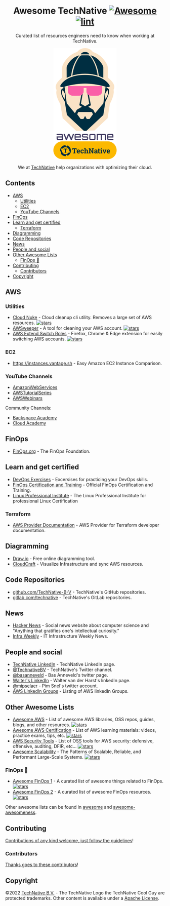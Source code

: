 <div align="center">

<!-- title -->

<!--lint ignore no-dead-urls-->

# Awesome TechNative [![Awesome](https://awesome.re/badge.svg)](https://awesome.re) [![lint](https://github.com/TechNative-B-V/awesome-technative/actions/workflows/lint.yaml/badge.svg)](https://github.com/TechNative-B-V/awesome-technative/actions/workflows/lint.yaml)

<!-- subtitle -->

Curated list of resources engineers need to know when working at TechNative.

<!-- image -->

<a href="" target="_blank" rel="noopener noreferrer">
  <img src="awesome-technative.png" />
</a>

<!-- description -->

We at [TechNative](https://technative.nl) help organizations with optimizing their cloud.

</div>

<!-- TOC -->

## Contents

* [AWS](#aws)
   * [Utilities](#utilities)
   * [EC2](#ec2)
   * [YouTube Channels](#youtube-channels)
* [FinOps](#finops)
* [Learn and get certified](#learn-and-get-certified)
   * [Terraform](#terraform)
* [Diagramming](#diagramming)
* [Code Repositories](#code-repositories)
* [News](#news)
* [People and social](#people-and-social)
* [Other Awesome Lists](#other-awesome-lists)
   * [FinOps <g-emoji class="g-emoji" alias="thinking" fallback-src="https://github.githubassets.com/images/icons/emoji/unicode/1f914.png">🤔</g-emoji>](#finops-)
* [Contributing](#contributing)
   * [Contributors](#contributors)
* [Copyright](#copyright)

<!-- CONTENT -->

## AWS

### Utilities

- [Cloud Nuke](https://github.com/gruntwork-io/cloud-nuke) - Cloud cleanup cli utility. Removes a large set of AWS resources. [![stars](https://badgen.net/github/stars/gruntwork-io/cloud-nuke)](https://badgen.net/github/stars/gruntwork-io/cloud-nuke)
- [AWSweeper](https://github.com/jckuester/awsweeper) - A tool for cleaning your AWS account. [![stars](https://badgen.net/github/stars/jckuester/awsweeper)](https://badgen.net/github/stars/jckuester/awsweeper)
- [AWS Extend Switch Roles](https://github.com/tilfinltd/aws-extend-switch-roles) - Firefox, Chrome & Edge extension for easily switching AWS accounts. [![stars](https://badgen.net/github/stars/tilfinltd/aws-extend-switch-roles)](https://badgen.net/github/stars/tilfinltd/aws-extend-switch-roles)

### EC2

- https://instances.vantage.sh - Easy Amazon EC2 Instance Comparison.

### YouTube Channels

* [AmazonWebServices](https://www.youtube.com/user/AmazonWebServices)
* [AWSTutorialSeries](https://www.youtube.com/user/awstutorialseries)
* [AWSWebinars](https://www.youtube.com/user/AWSwebinars)

Community Channels:

* [Backspace Academy](https://www.youtube.com/channel/UCav3fsasRc5VOqvZiT5avgw)
* [Cloud Academy](https://www.youtube.com/channel/UCeRY0LppLWdxWAymRANTb0g/videos)

## FinOps

- [FinOps.org](https://www.finops.org) - The FinOps Foundation.

## Learn and get certified

- [DevOps Exercises](https://github.com/bregman-arie/devops-exercises) - Excersises for practicing your DevOps skills.
- [FinOps Certification and Training](https://learn.finops.org) - Official FinOps Certification and Training.
- [Linux Professional Institute](https://www.lpi.org) - The Linux Professional Institute for professional Linux Certification

### Terraform

- [AWS Provider Documentation](https://registry.terraform.io/providers/hashicorp/aws/latest/docs) - AWS Provider for Terraform developer documentation.

## Diagramming

- [Draw.io](https://draw.io) - Free online diagramming tool.
- [CloudCraft](https://cloudcraft.co) - Visualize Infrastructure and sync AWS resources.

## Code Repositories

- [github.com/TechNative-B-V](https://github.com/TechNative-B-V) - TechNative's GitHub repositories.
- [gitlab.com/technative](https://gitlab.com/technative) - TechNative's GitLab repositories.

## News

- [Hacker News](https://news.ycombinator.com) - Social news website about computer science and "Anything that gratifies one's intellectual curiosity."
- [Infra Weekly](https://infraweekly.substack.com) - IT Infrastructure Weekly News.

## People and social

<!-- list people worth following on social sites (Twitter, LinkedIn, GitHub, YouTube etc.) -->

- [TechNative LinkedIn](https://www.linkedin.com/company/technative-bv) - TechNative LinkedIn page.
- [@TechnativeBV](https://twitter.com/TechnativeBV) - TechNative's Twitter channel.
- [@basanneveld](https://twitter.com/basanneveld) - Bas Anneveld's twitter page.
- [Walter's LinkedIn](https://www.linkedin.com/in/walterlinkedin/) - Walter van der Harst's linkedIn page.
- [@mipselaer](https://twitter.com/mipselaer) - Pim Snel's twitter account.
- [AWS LinkedIn Groups](https://github.com/donnemartin/awesome-aws#linkedin-groups) - Listing of AWS linkedIn Groups.

## Other Awesome Lists

- [Awesome AWS](https://github.com/donnemartin/awesome-aws) - List of awesome AWS libraries, OSS repos, guides, blogs, and other resources. [![stars](https://badgen.net/github/stars/donnemartin/awesome-aws)](https://badgen.net/github/stars/donnemartin/awesome-aws)
- [Awesome AWS Certification](https://github.com/ptcodes/awesome-aws-certifications) - List of AWS learning materials: videos, practice exams, tips, etc. [![stars](https://badgen.net/github/stars/ptcodes/awesome-aws-certifications)](https://badgen.net/github/stars/ptcodes/awesome-aws-certifications)
- [AWS Security Tools](https://github.com/toniblyx/my-arsenal-of-aws-security-tools) - List of OSS tools for AWS security: defensive, offensive, auditing, DFIR, etc... [![stars](https://badgen.net/github/stars/toniblyx/my-arsenal-of-aws-security-tools)](https://badgen.net/github/stars/toniblyx/my-arsenal-of-aws-security-tools)
- [Awesome Scalability](https://github.com/binhnguyennus/awesome-scalability) - The Patterns of Scalable, Reliable, and Performant Large-Scale Systems. [![stars](https://badgen.net/github/stars/binhnguyennus/awesome-scalability)](https://badgen.net/github/stars/binhnguyennus/awesome-scalability)

### FinOps 🤔

- [Awesome FinOps 1](https://github.com/cloudfinops/awesome-finops) - A curated list of awesome things related to FinOps. [![stars](https://badgen.net/github/stars/cloudfinops/awesome-finops)](https://badgen.net/github/stars/cloudfinops/awesome-finops)
- [Awesome FinOps 2](https://github.com/jmfontaine/awesome-finops) - A curated list of awesome FinOps resources. [![stars](https://badgen.net/github/stars/jmfontaine/awesome-finops)](https://badgen.net/github/stars/jmfontaine/awesome-finops)

Other awesome lists can be found in [awesome](https://github.com/sindresorhus/awesome) and [awesome-awesomeness](https://github.com/bayandin/awesome-awesomeness).

## Contributing

[Contributions of any kind welcome, just follow the guidelines](contributing.md)!

### Contributors

[Thanks goes to these contributors](https://github.com/TechNative-B-V/awesome-technative/graphs/contributors)!

## Copyright

©2022 [TechNative B.V.](https://technative.nl) - The TechNative Logo the TechNative Cool Guy are protected trademarks. Other content is available under a [Apache License](./license).
